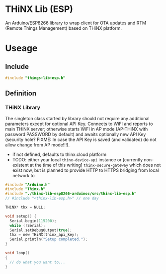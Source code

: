 # THiNX Lib (ESP)

An Arduino/ESP8266 library to wrap client for OTA updates and RTM (Remote Things Management) based on THiNX platform.

# Useage
## Include

```c
#include "things-lib-esp.h"

```

## Definition
### THiNX Library

The singleton class started by library should not require any additional parameters except for optional API Key.
Connects to WiFI and reports to main THiNX server; otherwise starts WiFI in AP mode (AP-THiNX with password PASSWORD by default)
and awaits optionally new API Key (security hole? FIXME: In case the API Key is saved (and validated) do not allow change from AP mode!!!).

* if not defined, defaults to thinx.cloud platform
* TODO: either your local `thinx-device-api` instance or [currently non-existent at the time of this writing] `thinx-secure-gateway` which does not exist now, but is planned to provide HTTP to HTTPS bridging from local network to

```c
#include "Arduino.h"
#include "Thinx.h"
#include "./thinx-lib-esp8266-arduinoc/src/thinx-lib-esp.h"
// #include "<thinx-lib-esp.h>" // one day

THiNX* thx = NULL;

void setup() {
  Serial.begin(115200);
  while (!Serial);
  Serial.setDebugOutput(true);  
  thx = new THiNX(thinx_api_key);
  Serial.println("Setup completed.");
}

void loop()
{
  // do what you want to...
}

```
